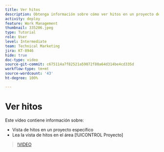 ```yaml
---
title: Ver hitos
description: Obtenga información sobre cómo ver hitos en un proyecto de  [!DNL  Workfront] , además de usar la vista de hitos en el área [!UICONTROL Proyecto].
activity: deploy
feature: Work Management
thumbnail: 335206.jpeg
type: Tutorial
role: User
level: Intermediate
team: Technical Marketing
jira: KT-8946
hide: true
doc-type: video
source-git-commit: c675114a7f82521a59072f80a64d314be4cd335d
workflow-type: tm+mt
source-wordcount: '43'
ht-degree: 100%

---
```


# Ver hitos

Este vídeo contiene información sobre:

* Vista de hitos en un proyecto específico
* Lea la vista de hitos en el área [!UICONTROL Proyecto]

>[!VIDEO](https://video.tv.adobe.com/v/335206/?quality=12&learn=on)

